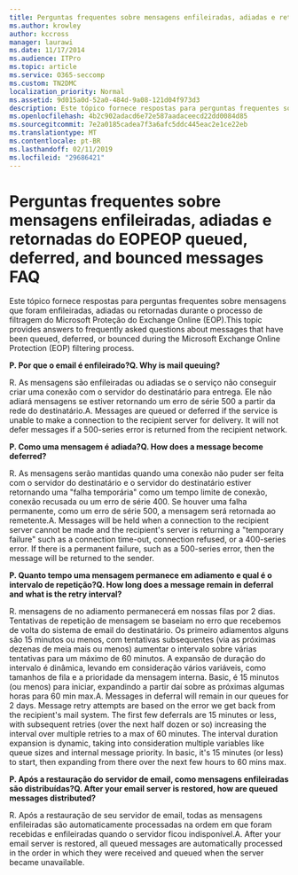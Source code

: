 ```yaml
---
title: Perguntas frequentes sobre mensagens enfileiradas, adiadas e retornadas do EOP
ms.author: krowley
author: kccross
manager: laurawi
ms.date: 11/17/2014
ms.audience: ITPro
ms.topic: article
ms.service: O365-seccomp
ms.custom: TN2DMC
localization_priority: Normal
ms.assetid: 9d015a0d-52a0-484d-9a08-121d04f973d3
description: Este tópico fornece respostas para perguntas frequentes sobre mensagens que foram enfileiradas, adiadas ou retornadas durante o processo de filtragem do Microsoft Proteção do Exchange Online (EOP).
ms.openlocfilehash: 4b2c902adacd6e72e587aadaceecd22dd0084d85
ms.sourcegitcommit: 7e2a0185cadea7f3a6afc5ddc445eac2e1ce22eb
ms.translationtype: MT
ms.contentlocale: pt-BR
ms.lasthandoff: 02/11/2019
ms.locfileid: "29686421"
---
```

# <a name="eop-queued-deferred-and-bounced-messages-faq"></a><span data-ttu-id="b7cba-103">Perguntas frequentes sobre mensagens enfileiradas, adiadas e retornadas do EOP</span><span class="sxs-lookup"><span data-stu-id="b7cba-103">EOP queued, deferred, and bounced messages FAQ</span></span>

<span data-ttu-id="b7cba-104">Este tópico fornece respostas para perguntas frequentes sobre mensagens que foram enfileiradas, adiadas ou retornadas durante o processo de filtragem do Microsoft Proteção do Exchange Online (EOP).</span><span class="sxs-lookup"><span data-stu-id="b7cba-104">This topic provides answers to frequently asked questions about messages that have been queued, deferred, or bounced during the Microsoft Exchange Online Protection (EOP) filtering process.</span></span>
  
 <span data-ttu-id="b7cba-105">**P. Por que o email é enfileirado?**</span><span class="sxs-lookup"><span data-stu-id="b7cba-105">**Q. Why is mail queuing?**</span></span>
  
<span data-ttu-id="b7cba-p101">R. As mensagens são enfileiradas ou adiadas se o serviço não conseguir criar uma conexão com o servidor do destinatário para entrega. Ele não adiará mensagens se estiver retornando um erro de série 500 a partir da rede do destinatário.</span><span class="sxs-lookup"><span data-stu-id="b7cba-p101">A. Messages are queued or deferred if the service is unable to make a connection to the recipient server for delivery. It will not defer messages if a 500-series error is returned from the recipient network.</span></span>
  
 <span data-ttu-id="b7cba-109">**P. Como uma mensagem é adiada?**</span><span class="sxs-lookup"><span data-stu-id="b7cba-109">**Q. How does a message become deferred?**</span></span>
  
<span data-ttu-id="b7cba-p102">R. As mensagens serão mantidas quando uma conexão não puder ser feita com o servidor do destinatário e o servidor do destinatário estiver retornando uma "falha temporária" como um tempo limite de conexão, conexão recusada ou um erro de série 400. Se houver uma falha permanente, como um erro de série 500, a mensagem será retornada ao remetente.</span><span class="sxs-lookup"><span data-stu-id="b7cba-p102">A. Messages will be held when a connection to the recipient server cannot be made and the recipient's server is returning a "temporary failure" such as a connection time-out, connection refused, or a 400-series error. If there is a permanent failure, such as a 500-series error, then the message will be returned to the sender.</span></span>
  
 <span data-ttu-id="b7cba-113">**P. Quanto tempo uma mensagem permanece em adiamento e qual é o intervalo de repetição?**</span><span class="sxs-lookup"><span data-stu-id="b7cba-113">**Q. How long does a message remain in deferral and what is the retry interval?**</span></span>
  
<span data-ttu-id="b7cba-p103">R. mensagens de no adiamento permanecerá em nossas filas por 2 dias. Tentativas de repetição de mensagem se baseiam no erro que recebemos de volta do sistema de email do destinatário. Os primeiro adiamentos alguns são 15 minutos ou menos, com tentativas subsequentes (via as próximas dezenas de meia mais ou menos) aumentar o intervalo sobre várias tentativas para um máximo de 60 minutos. A expansão de duração do intervalo é dinâmica, levando em consideração vários variáveis, como tamanhos de fila e a prioridade da mensagem interna. Basic, é 15 minutos (ou menos) para iniciar, expandindo a partir daí sobre as próximas algumas horas para 60 min max.</span><span class="sxs-lookup"><span data-stu-id="b7cba-p103">A. Messages in deferral will remain in our queues for 2 days. Message retry attempts are based on the error we get back from the recipient's mail system. The first few deferrals are 15 minutes or less, with subsequent retries (over the next half dozen or so) increasing the interval over multiple retries to a max of 60 minutes. The interval duration expansion is dynamic, taking into consideration multiple variables like queue sizes and internal message priority. In basic, it's 15 minutes (or less) to start, then expanding from there over the next few hours to 60 mins max.</span></span>
  
 <span data-ttu-id="b7cba-120">**P. Após a restauração do servidor de email, como mensagens enfileiradas são distribuídas?**</span><span class="sxs-lookup"><span data-stu-id="b7cba-120">**Q. After your email server is restored, how are queued messages distributed?**</span></span>
  
<span data-ttu-id="b7cba-p104">R. Após a restauração de seu servidor de email, todas as mensagens enfileiradas são automaticamente processadas na ordem em que foram recebidas e enfileiradas quando o servidor ficou indisponível.</span><span class="sxs-lookup"><span data-stu-id="b7cba-p104">A. After your email server is restored, all queued messages are automatically processed in the order in which they were received and queued when the server became unavailable.</span></span> 
  

